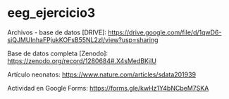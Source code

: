 # eeg_ejercicio3


Archivos - base de datos [DRIVE]: https://drive.google.com/file/d/1qwD6-siQJMUInhaFPjukKOFsB55NL2zI/view?usp=sharing

Base de datos completa [Zenodo]: https://zenodo.org/record/1280684#.X4sMedBKjIU

Artículo neonatos: https://www.nature.com/articles/sdata201939

Actividad en Google Forms: https://forms.gle/kwHz1Y4bNCbeM7SKA
